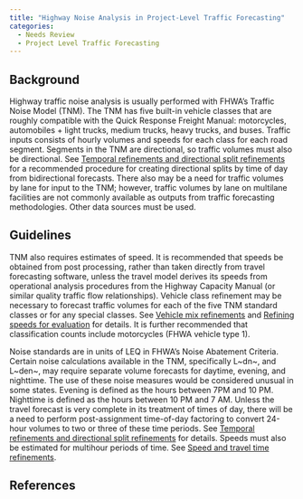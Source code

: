 ```yaml
---
title: "Highway Noise Analysis in Project-Level Traffic Forecasting"
categories:
  - Needs Review
  - Project Level Traffic Forecasting
---
```


Background
----------

Highway traffic noise analysis is usually performed with FHWA’s Traffic Noise Model (TNM). The TNM has five built-in vehicle classes that are roughly compatible with the Quick Response Freight Manual: motorcycles, automobiles + light trucks, medium trucks, heavy trucks, and buses. Traffic inputs consists of hourly volumes and speeds for each class for each road segment. Segments in the TNM are directional, so traffic volumes must also be directional. See [Temporal refinements and directional split refinements](Temporal_refinements_and_directional_split_refinements_in_project_level_traffic_forecasting) for a recommended procedure for creating directional splits by time of day from bidirectional forecasts. There also may be a need for traffic volumes by lane for input to the TNM; however, traffic volumes by lane on multilane facilities are not commonly available as outputs from traffic forecasting methodologies. Other data sources must be used.

Guidelines
----------

TNM also requires estimates of speed. It is recommended that speeds be obtained from post processing, rather than taken directly from travel forecasting software, unless the travel model derives its speeds from operational analysis procedures from the Highway Capacity Manual (or similar quality traffic flow relationships). Vehicle class refinement may be necessary to forecast traffic volumes for each of the five TNM standard classes or for any special classes. See [Vehicle mix refinements](Vehicle_mix_refinements_in_project_level_traffic_forecasting) and [Refining speeds for evaluation](Refining_speeds_for_evaluation_in_project_level_traffic_forecasting) for details. It is further recommended that classification counts include motorcycles (FHWA vehicle type 1).

Noise standards are in units of LEQ in FHWA’s Noise Abatement Criteria. Certain noise calculations available in the TNM, specifically L~dn~, and L~den~, may require separate volume forecasts for daytime, evening, and nighttime. The use of these noise measures would be considered unusual in some states. Evening is defined as the hours between 7PM and 10 PM. Nighttime is defined as the hours between 10 PM and 7 AM. Unless the travel forecast is very complete in its treatment of times of day, there will be a need to perform post-assignment time-of-day factoring to convert 24-hour volumes to two or three of these time periods. See [Temporal refinements and directional split refinements](Temporal_refinements_and_directional_split_refinements_in_project_level_traffic_forecasting) for details. Speeds must also be estimated for multihour periods of time. See [Speed and travel time refinements](Speed_and_travel_time_refinements_in_project_level_traffic_forecasting).

References
----------
